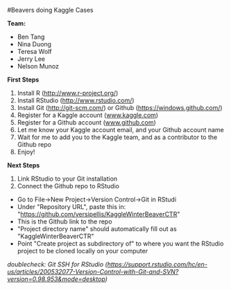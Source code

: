 #Beavers doing Kaggle Cases

**Team:**
- Ben Tang
- Nina Duong
- Teresa Wolf
- Jerry Lee
- Nelson Munoz

**First Steps**  
1. Install R (http://www.r-project.org/)  
2. Install RStudio (http://www.rstudio.com/)  
3. Install Git (http://git-scm.com/) or Github (https://windows.github.com/)  
4. Register for a Kaggle account (www.kaggle.com)  
5. Register for a Github account (www.github.com)  
6. Let me know your Kaggle account email, and your Github account name  
7. Wait for me to add you to the Kaggle team, and as a contributor to the Github repo  
8. Enjoy!  

**Next Steps**  
1. Link RStudio to your Git installation
2. Connect the Github repo to RStudio
  * Go to File->New Project->Version Control->Git in RStudi
  * Under "Repository URL", paste this in: "https://github.com/versipellis/KaggleWinterBeaverCTR"
  * This is the Github link to the repo
  * "Project directory name" should automatically fill out as "KaggleWinterBeaverCTR"
  * Point "Create project as subdirectory of" to where you want the RStudio project to be cloned locally on your computer
  
  
*doublecheck: Git SSH for RStudio (https://support.rstudio.com/hc/en-us/articles/200532077-Version-Control-with-Git-and-SVN?version=0.98.953&mode=desktop)*  